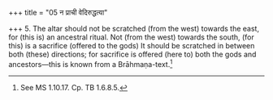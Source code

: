 +++
title = "05 न प्राची वेदिरुद्धत्या"

+++
5. The altar should not be scratched (from the west) towards the east, for (this is) an ancestral ritual. Not (from the west) towards the south, (for this) is a sacrifice (offered to the gods) It should be scratched in between both (these) directions; for sacrifice is offered (here to) both the gods and ancestors—this is known from a Brāhmaṇa-text.[^1]  


[^1]: See MS 1.10.17. Cp. TB 1.6.8.5.
